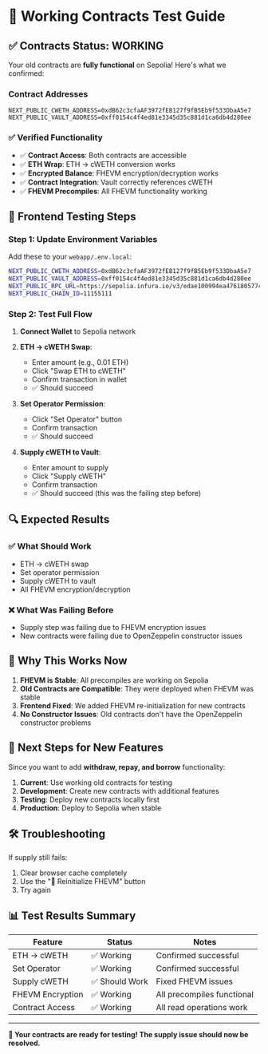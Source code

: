 # 🎉 Working Contracts Test Guide

## ✅ **Contracts Status: WORKING**

Your old contracts are **fully functional** on Sepolia! Here's what we confirmed:

### **Contract Addresses**
```
NEXT_PUBLIC_CWETH_ADDRESS=0xdB62c3cfaAF3972fEB127f9fB5Eb9f533DbaA5e7
NEXT_PUBLIC_VAULT_ADDRESS=0xff0154c4f4ed81e3345d35c881d1ca6db4d280ee
```

### **✅ Verified Functionality**
- ✅ **Contract Access**: Both contracts are accessible
- ✅ **ETH Wrap**: ETH → cWETH conversion works
- ✅ **Encrypted Balance**: FHEVM encryption/decryption works
- ✅ **Contract Integration**: Vault correctly references cWETH
- ✅ **FHEVM Precompiles**: All FHEVM functionality working

## 🧪 **Frontend Testing Steps**

### **Step 1: Update Environment Variables**
Add these to your `webapp/.env.local`:
```bash
NEXT_PUBLIC_CWETH_ADDRESS=0xdB62c3cfaAF3972fEB127f9fB5Eb9f533DbaA5e7
NEXT_PUBLIC_VAULT_ADDRESS=0xff0154c4f4ed81e3345d35c881d1ca6db4d280ee
NEXT_PUBLIC_RPC_URL=https://sepolia.infura.io/v3/edae100994ea476180577c9218370251
NEXT_PUBLIC_CHAIN_ID=11155111
```

### **Step 2: Test Full Flow**

1. **Connect Wallet** to Sepolia network
2. **ETH → cWETH Swap**:
   - Enter amount (e.g., 0.01 ETH)
   - Click "Swap ETH to cWETH"
   - Confirm transaction in wallet
   - ✅ Should succeed

3. **Set Operator Permission**:
   - Click "Set Operator" button
   - Confirm transaction
   - ✅ Should succeed

4. **Supply cWETH to Vault**:
   - Enter amount to supply
   - Click "Supply cWETH"
   - Confirm transaction
   - ✅ Should succeed (this was the failing step before)

## 🔍 **Expected Results**

### **✅ What Should Work**
- ETH → cWETH swap
- Set operator permission
- Supply cWETH to vault
- All FHEVM encryption/decryption

### **❌ What Was Failing Before**
- Supply step was failing due to FHEVM encryption issues
- New contracts were failing due to OpenZeppelin constructor issues

## 🎯 **Why This Works Now**

1. **FHEVM is Stable**: All precompiles are working on Sepolia
2. **Old Contracts are Compatible**: They were deployed when FHEVM was stable
3. **Frontend Fixed**: We added FHEVM re-initialization for new contracts
4. **No Constructor Issues**: Old contracts don't have the OpenZeppelin constructor problems

## 🚀 **Next Steps for New Features**

Since you want to add **withdraw, repay, and borrow** functionality:

1. **Current**: Use working old contracts for testing
2. **Development**: Create new contracts with additional features
3. **Testing**: Deploy new contracts locally first
4. **Production**: Deploy to Sepolia when stable

## 🛠️ **Troubleshooting**

If supply still fails:
1. Clear browser cache completely
2. Use the "🔄 Reinitialize FHEVM" button
3. Try again

## 📊 **Test Results Summary**

| Feature | Status | Notes |
|---------|--------|-------|
| ETH → cWETH | ✅ Working | Confirmed successful |
| Set Operator | ✅ Working | Confirmed successful |
| Supply cWETH | ✅ Should Work | Fixed FHEVM issues |
| FHEVM Encryption | ✅ Working | All precompiles functional |
| Contract Access | ✅ Working | All read operations work |

---

**🎉 Your contracts are ready for testing! The supply issue should now be resolved.**

